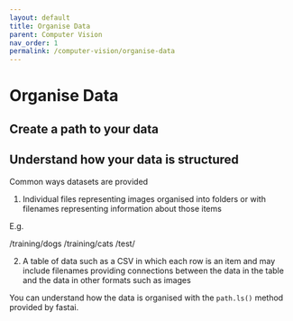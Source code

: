 ```yaml
---
layout: default
title: Organise Data
parent: Computer Vision
nav_order: 1
permalink: /computer-vision/organise-data
---
```


# Organise Data

## Create a path to your data



## Understand how your data is structured

Common ways datasets are provided

1. Individual files representing images organised into folders or with filenames representing information about those items

E.g.

/training/dogs
/training/cats
/test/

2. A table of data such as a CSV in which each row is an item and may include filenames providing connections between the data in the table and the data in other formats such as images

You can understand how the data is organised with the ```path.ls()``` method provided by fastai.
